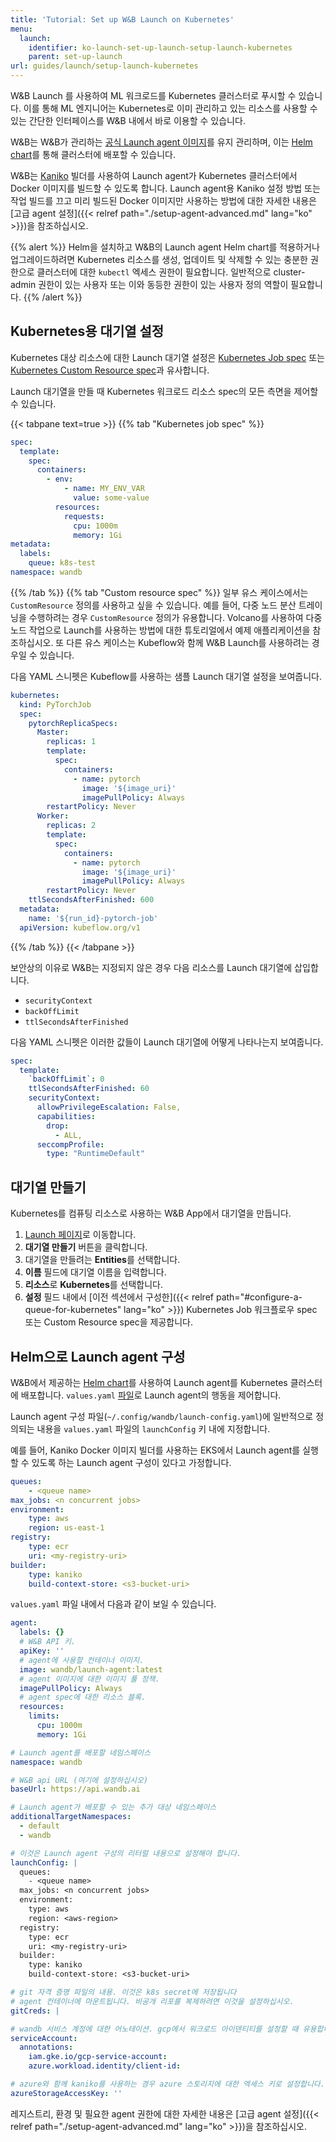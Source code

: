 ```yaml
---
title: 'Tutorial: Set up W&B Launch on Kubernetes'
menu:
  launch:
    identifier: ko-launch-set-up-launch-setup-launch-kubernetes
    parent: set-up-launch
url: guides/launch/setup-launch-kubernetes
---
```


W&B Launch 를 사용하여 ML 워크로드를 Kubernetes 클러스터로 푸시할 수 있습니다. 이를 통해 ML 엔지니어는 Kubernetes로 이미 관리하고 있는 리소스를 사용할 수 있는 간단한 인터페이스를 W&B 내에서 바로 이용할 수 있습니다.

W&B는 W&B가 관리하는 [공식 Launch agent 이미지](https://hub.docker.com/r/wandb/launch-agent)를 유지 관리하며, 이는 [Helm chart](https://github.com/wandb/helm-charts/tree/main/charts/launch-agent)를 통해 클러스터에 배포할 수 있습니다.

W&B는 [Kaniko](https://github.com/GoogleContainerTools/kaniko) 빌더를 사용하여 Launch agent가 Kubernetes 클러스터에서 Docker 이미지를 빌드할 수 있도록 합니다. Launch agent용 Kaniko 설정 방법 또는 작업 빌드를 끄고 미리 빌드된 Docker 이미지만 사용하는 방법에 대한 자세한 내용은 [고급 agent 설정]({{< relref path="./setup-agent-advanced.md" lang="ko" >}})을 참조하십시오.

{{% alert %}}
Helm을 설치하고 W&B의 Launch agent Helm chart를 적용하거나 업그레이드하려면 Kubernetes 리소스를 생성, 업데이트 및 삭제할 수 있는 충분한 권한으로 클러스터에 대한 `kubectl` 엑세스 권한이 필요합니다. 일반적으로 cluster-admin 권한이 있는 사용자 또는 이와 동등한 권한이 있는 사용자 정의 역할이 필요합니다.
{{% /alert %}}

## Kubernetes용 대기열 설정

Kubernetes 대상 리소스에 대한 Launch 대기열 설정은 [Kubernetes Job spec](https://kubernetes.io/docs/concepts/workloads/controllers/job/) 또는 [Kubernetes Custom Resource spec](https://kubernetes.io/docs/concepts/extend-kubernetes/api-extension/custom-resources/)과 유사합니다.

Launch 대기열을 만들 때 Kubernetes 워크로드 리소스 spec의 모든 측면을 제어할 수 있습니다.

{{< tabpane text=true >}}
{{% tab "Kubernetes job spec" %}}
```yaml
spec:
  template:
    spec:
      containers:
        - env:
            - name: MY_ENV_VAR
              value: some-value
          resources:
            requests:
              cpu: 1000m
              memory: 1Gi
metadata:
  labels:
    queue: k8s-test
namespace: wandb
```
{{% /tab %}}
{{% tab "Custom resource spec" %}}
일부 유스 케이스에서는 `CustomResource` 정의를 사용하고 싶을 수 있습니다. 예를 들어, 다중 노드 분산 트레이닝을 수행하려는 경우 `CustomResource` 정의가 유용합니다. Volcano를 사용하여 다중 노드 작업으로 Launch를 사용하는 방법에 대한 튜토리얼에서 예제 애플리케이션을 참조하십시오. 또 다른 유스 케이스는 Kubeflow와 함께 W&B Launch를 사용하려는 경우일 수 있습니다.

다음 YAML 스니펫은 Kubeflow를 사용하는 샘플 Launch 대기열 설정을 보여줍니다.

```yaml
kubernetes:
  kind: PyTorchJob
  spec:
    pytorchReplicaSpecs:
      Master:
        replicas: 1
        template:
          spec:
            containers:
              - name: pytorch
                image: '${image_uri}'
                imagePullPolicy: Always
        restartPolicy: Never
      Worker:
        replicas: 2
        template:
          spec:
            containers:
              - name: pytorch
                image: '${image_uri}'
                imagePullPolicy: Always
        restartPolicy: Never
    ttlSecondsAfterFinished: 600
  metadata:
    name: '${run_id}-pytorch-job'
  apiVersion: kubeflow.org/v1
```
{{% /tab %}}
{{< /tabpane >}}

보안상의 이유로 W&B는 지정되지 않은 경우 다음 리소스를 Launch 대기열에 삽입합니다.

- `securityContext`
- `backOffLimit`
- `ttlSecondsAfterFinished`

다음 YAML 스니펫은 이러한 값들이 Launch 대기열에 어떻게 나타나는지 보여줍니다.

```yaml title="example-spec.yaml"
spec:
  template:
    `backOffLimit`: 0
    ttlSecondsAfterFinished: 60
    securityContext:
      allowPrivilegeEscalation: False,
      capabilities:
        drop:
          - ALL,
      seccompProfile:
        type: "RuntimeDefault"
```

## 대기열 만들기

Kubernetes를 컴퓨팅 리소스로 사용하는 W&B App에서 대기열을 만듭니다.

1. [Launch 페이지](https://wandb.ai/launch)로 이동합니다.
2. **대기열 만들기** 버튼을 클릭합니다.
3. 대기열을 만들려는 **Entities**를 선택합니다.
4. **이름** 필드에 대기열 이름을 입력합니다.
5. **리소스**로 **Kubernetes**를 선택합니다.
6. **설정** 필드 내에서 [이전 섹션에서 구성한]({{< relref path="#configure-a-queue-for-kubernetes" lang="ko" >}}) Kubernetes Job 워크플로우 spec 또는 Custom Resource spec을 제공합니다.

## Helm으로 Launch agent 구성

W&B에서 제공하는 [Helm chart](https://github.com/wandb/helm-charts/tree/main/charts/launch-agent)를 사용하여 Launch agent를 Kubernetes 클러스터에 배포합니다. `values.yaml` [파일](https://github.com/wandb/helm-charts/blob/main/charts/launch-agent/values.yaml)로 Launch agent의 행동을 제어합니다.

Launch agent 구성 파일(`~/.config/wandb/launch-config.yaml`)에 일반적으로 정의되는 내용을 `values.yaml` 파일의 `launchConfig` 키 내에 지정합니다.

예를 들어, Kaniko Docker 이미지 빌더를 사용하는 EKS에서 Launch agent를 실행할 수 있도록 하는 Launch agent 구성이 있다고 가정합니다.

```yaml title="launch-config.yaml"
queues:
	- <queue name>
max_jobs: <n concurrent jobs>
environment:
	type: aws
	region: us-east-1
registry:
	type: ecr
	uri: <my-registry-uri>
builder:
	type: kaniko
	build-context-store: <s3-bucket-uri>
```

`values.yaml` 파일 내에서 다음과 같이 보일 수 있습니다.

```yaml title="values.yaml"
agent:
  labels: {}
  # W&B API 키.
  apiKey: ''
  # agent에 사용할 컨테이너 이미지.
  image: wandb/launch-agent:latest
  # agent 이미지에 대한 이미지 풀 정책.
  imagePullPolicy: Always
  # agent spec에 대한 리소스 블록.
  resources:
    limits:
      cpu: 1000m
      memory: 1Gi

# Launch agent를 배포할 네임스페이스
namespace: wandb

# W&B api URL (여기에 설정하십시오)
baseUrl: https://api.wandb.ai

# Launch agent가 배포할 수 있는 추가 대상 네임스페이스
additionalTargetNamespaces:
  - default
  - wandb

# 이것은 Launch agent 구성의 리터럴 내용으로 설정해야 합니다.
launchConfig: |
  queues:
    - <queue name>
  max_jobs: <n concurrent jobs>
  environment:
    type: aws
    region: <aws-region>
  registry:
    type: ecr
    uri: <my-registry-uri>
  builder:
    type: kaniko
    build-context-store: <s3-bucket-uri>

# git 자격 증명 파일의 내용. 이것은 k8s secret에 저장됩니다
# agent 컨테이너에 마운트됩니다. 비공개 리포를 복제하려면 이것을 설정하십시오.
gitCreds: |

# wandb 서비스 계정에 대한 어노테이션. gcp에서 워크로드 아이덴티티를 설정할 때 유용합니다.
serviceAccount:
  annotations:
    iam.gke.io/gcp-service-account:
    azure.workload.identity/client-id:

# azure와 함께 kaniko를 사용하는 경우 azure 스토리지에 대한 엑세스 키로 설정합니다.
azureStorageAccessKey: ''
```

레지스트리, 환경 및 필요한 agent 권한에 대한 자세한 내용은 [고급 agent 설정]({{< relref path="./setup-agent-advanced.md" lang="ko" >}})을 참조하십시오.